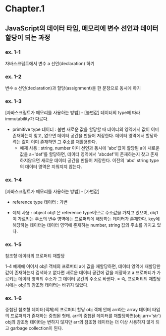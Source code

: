 # Chapter.1

## JavaScript의 데이터 타입, 메모리에 변수 선언과 데이터 할당이 되는 과정

### ex. 1-1

자바스크립트에서 변수 a 선언(declaration) 하기

### ex. 1-2

변수 a 선언(declaration)과 할당(assignment)을 한 문장으로 동시에 하기

### ex. 1-3

[자바스크립트가 메모리를 사용하는 방법] - [불변값]
데이터의 type에 따라 immutability가 다르다.

- primitive type 데이터 : 불변
  새로운 값을 할당할 때 데이터의 영역에서 값이 이미 존재하는지 찾고, 없으면 데이터 공간을 만들어 저장한다.
  데이터 영역에서 할당하려는 값이 이미 존재하면 그 주소를 재활용한다.
  - 예제 사용 : string, number
    이미 선언과 동시에 'abc'값이 할당된 a에 새로운 값을 a+'def'를 할당하면, 데이터 영역에서 'abcdef'이 존재하는지 찾고 존재하지않으면 새로운 데이터 공간을 만들어 저장한다.
    이전의 'abc' string type의 데이터 영역은 지워지지 않는다.

### ex. 1-4

[자바스크립트가 메모리를 사용하는 방법] - [가변값]

- reference type 데이터 : 가변

* 예제 사용 : object
  obj1 은 reference type이므로 주소값을 가지고 있으며,
  obj1이 가르키는 주소의 변수 영역에는 프로퍼티에 해당하는 데이터가 존재한다.
  key에 해당하는 데이터는 데이터 영역에 존재하는 number, string 값의 주소를 가지고 있다.

### ex. 1-5

참조형 데이터의 프로퍼티 재할당

1-4 예제에 이어서 obj1 객체의 프로퍼티 a에 값을 재할당하면,
데이터 영역에 재할당한 값이 존재하는지 검색하고 없다면 새로운 데이터 공간에 값을 저장하고
a 프로퍼티가 가르키는 데이터 영역의 주소가 그 데이터 공간의 주소로 바뀐다.
= 즉, 프로퍼티의 재할당 시에는 obj1의 참조형 데이터는 바뀌지 않았다.

### ex. 1-6

중첩된 참조형 데이터(객체)의 프로퍼티 할당
obj 객체 안에 arr라는 array 데이터 타입의 프로퍼티가 존재하는 중첩된 형태.
arr의 중첩된 데이터를 재할당하면(obj.arr='str')
obj의 참조형 데이터는 변하지 않지만 arr의 참조형 데이터는 더 이상 사용하지 않게 되고 garbage collection이 된다.

